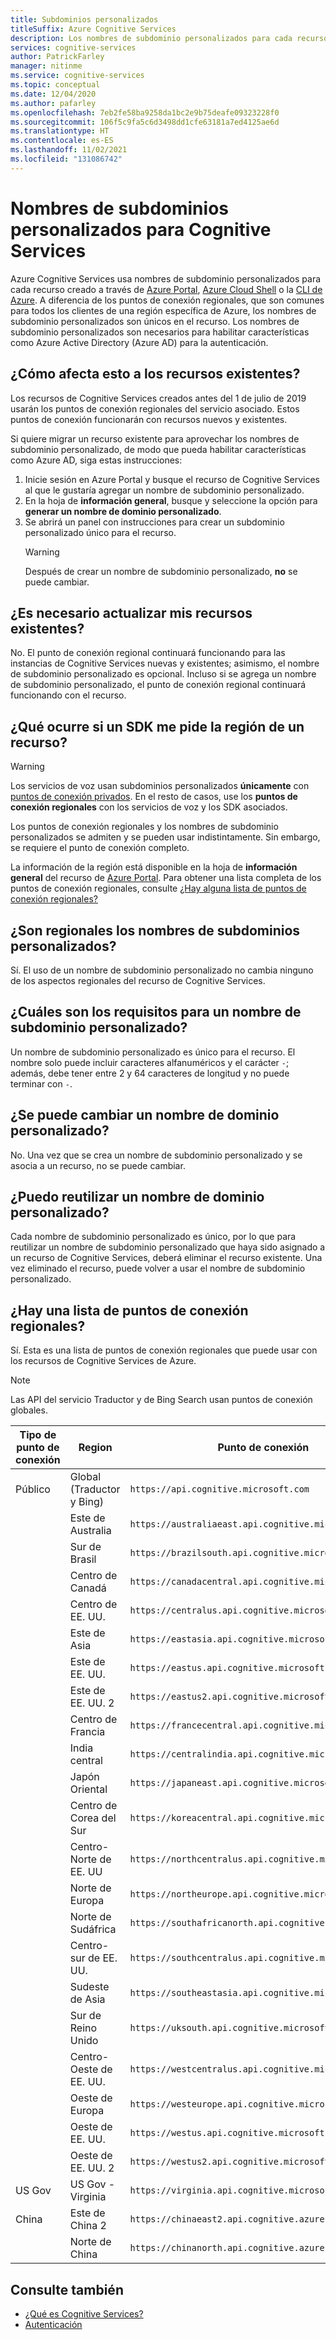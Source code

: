 ```yaml
---
title: Subdominios personalizados
titleSuffix: Azure Cognitive Services
description: Los nombres de subdominio personalizados para cada recurso se crean a través de Azure Portal, Azure Cloud Shell o la CLI de Azure.
services: cognitive-services
author: PatrickFarley
manager: nitinme
ms.service: cognitive-services
ms.topic: conceptual
ms.date: 12/04/2020
ms.author: pafarley
ms.openlocfilehash: 7eb2fe58ba9258da1bc2e9b75deafe09323228f0
ms.sourcegitcommit: 106f5c9fa5c6d3498dd1cfe63181a7ed4125ae6d
ms.translationtype: HT
ms.contentlocale: es-ES
ms.lasthandoff: 11/02/2021
ms.locfileid: "131086742"
---
```

# <a name="custom-subdomain-names-for-cognitive-services"></a>Nombres de subdominios personalizados para Cognitive Services

Azure Cognitive Services usa nombres de subdominio personalizados para cada recurso creado a través de [Azure Portal](https://portal.azure.com), [Azure Cloud Shell](https://azure.microsoft.com/features/cloud-shell/) o la [CLI de Azure](/cli/azure/install-azure-cli). A diferencia de los puntos de conexión regionales, que son comunes para todos los clientes de una región específica de Azure, los nombres de subdominio personalizados son únicos en el recurso. Los nombres de subdominio personalizados son necesarios para habilitar características como Azure Active Directory (Azure AD) para la autenticación.

## <a name="how-does-this-impact-existing-resources"></a>¿Cómo afecta esto a los recursos existentes?

Los recursos de Cognitive Services creados antes del 1 de julio de 2019 usarán los puntos de conexión regionales del servicio asociado. Estos puntos de conexión funcionarán con recursos nuevos y existentes.

Si quiere migrar un recurso existente para aprovechar los nombres de subdominio personalizado, de modo que pueda habilitar características como Azure AD, siga estas instrucciones:

1. Inicie sesión en Azure Portal y busque el recurso de Cognitive Services al que le gustaría agregar un nombre de subdominio personalizado.
2. En la hoja de **información general**, busque y seleccione la opción para **generar un nombre de dominio personalizado**.
3. Se abrirá un panel con instrucciones para crear un subdominio personalizado único para el recurso.
   > [!WARNING]
   > Después de crear un nombre de subdominio personalizado, **no** se puede cambiar.

## <a name="do-i-need-to-update-my-existing-resources"></a>¿Es necesario actualizar mis recursos existentes?

No. El punto de conexión regional continuará funcionando para las instancias de Cognitive Services nuevas y existentes; asimismo, el nombre de subdominio personalizado es opcional. Incluso si se agrega un nombre de subdominio personalizado, el punto de conexión regional continuará funcionando con el recurso.

## <a name="what-if-an-sdk-asks-me-for-the-region-for-a-resource"></a>¿Qué ocurre si un SDK me pide la región de un recurso?

> [!WARNING]
> Los servicios de voz usan subdominios personalizados **únicamente** con [puntos de conexión privados](Speech-Service/speech-services-private-link.md). En el resto de casos, use los **puntos de conexión regionales** con los servicios de voz y los SDK asociados.

Los puntos de conexión regionales y los nombres de subdominio personalizados se admiten y se pueden usar indistintamente. Sin embargo, se requiere el punto de conexión completo.

La información de la región está disponible en la hoja de **información general** del recurso de [Azure Portal](https://portal.azure.com). Para obtener una lista completa de los puntos de conexión regionales, consulte [¿Hay alguna lista de puntos de conexión regionales?](#is-there-a-list-of-regional-endpoints)

## <a name="are-custom-subdomain-names-regional"></a>¿Son regionales los nombres de subdominios personalizados?

Sí. El uso de un nombre de subdominio personalizado no cambia ninguno de los aspectos regionales del recurso de Cognitive Services.

## <a name="what-are-the-requirements-for-a-custom-subdomain-name"></a>¿Cuáles son los requisitos para un nombre de subdominio personalizado?

Un nombre de subdominio personalizado es único para el recurso. El nombre solo puede incluir caracteres alfanuméricos y el carácter `-`; además, debe tener entre 2 y 64 caracteres de longitud y no puede terminar con `-`.

## <a name="can-i-change-a-custom-domain-name"></a>¿Se puede cambiar un nombre de dominio personalizado?

No. Una vez que se crea un nombre de subdominio personalizado y se asocia a un recurso, no se puede cambiar.

## <a name="can-i-reuse-a-custom-domain-name"></a>¿Puedo reutilizar un nombre de dominio personalizado?

Cada nombre de subdominio personalizado es único, por lo que para reutilizar un nombre de subdominio personalizado que haya sido asignado a un recurso de Cognitive Services, deberá eliminar el recurso existente. Una vez eliminado el recurso, puede volver a usar el nombre de subdominio personalizado.

## <a name="is-there-a-list-of-regional-endpoints"></a>¿Hay una lista de puntos de conexión regionales?

Sí. Esta es una lista de puntos de conexión regionales que puede usar con los recursos de Cognitive Services de Azure.

> [!NOTE]
> Las API del servicio Traductor y de Bing Search usan puntos de conexión globales.

| Tipo de punto de conexión | Region | Punto de conexión |
|---------------|--------|----------|
| Público | Global (Traductor y Bing) | `https://api.cognitive.microsoft.com` |
| | Este de Australia | `https://australiaeast.api.cognitive.microsoft.com` |
| | Sur de Brasil | `https://brazilsouth.api.cognitive.microsoft.com` |
| | Centro de Canadá | `https://canadacentral.api.cognitive.microsoft.com` |
| | Centro de EE. UU. | `https://centralus.api.cognitive.microsoft.com` |
| | Este de Asia | `https://eastasia.api.cognitive.microsoft.com` |
| | Este de EE. UU. | `https://eastus.api.cognitive.microsoft.com` |
| | Este de EE. UU. 2 | `https://eastus2.api.cognitive.microsoft.com` |
| | Centro de Francia | `https://francecentral.api.cognitive.microsoft.com` |
| | India central | `https://centralindia.api.cognitive.microsoft.com` |
| | Japón Oriental | `https://japaneast.api.cognitive.microsoft.com` |
| | Centro de Corea del Sur | `https://koreacentral.api.cognitive.microsoft.com` |
| | Centro-Norte de EE. UU | `https://northcentralus.api.cognitive.microsoft.com` |
| | Norte de Europa | `https://northeurope.api.cognitive.microsoft.com` |
| | Norte de Sudáfrica | `https://southafricanorth.api.cognitive.microsoft.com` |
| | Centro-sur de EE. UU. | `https://southcentralus.api.cognitive.microsoft.com` |
| | Sudeste de Asia | `https://southeastasia.api.cognitive.microsoft.com` |
| | Sur de Reino Unido | `https://uksouth.api.cognitive.microsoft.com` |
| | Centro-Oeste de EE. UU. | `https://westcentralus.api.cognitive.microsoft.com` |
| | Oeste de Europa | `https://westeurope.api.cognitive.microsoft.com` |
| | Oeste de EE. UU. | `https://westus.api.cognitive.microsoft.com` |
| | Oeste de EE. UU. 2 | `https://westus2.api.cognitive.microsoft.com` |
| US Gov | US Gov - Virginia | `https://virginia.api.cognitive.microsoft.us` |
| China | Este de China 2 | `https://chinaeast2.api.cognitive.azure.cn` |
| | Norte de China | `https://chinanorth.api.cognitive.azure.cn` |

## <a name="see-also"></a>Consulte también

* [¿Qué es Cognitive Services?](./what-are-cognitive-services.md)
* [Autenticación](authentication.md)